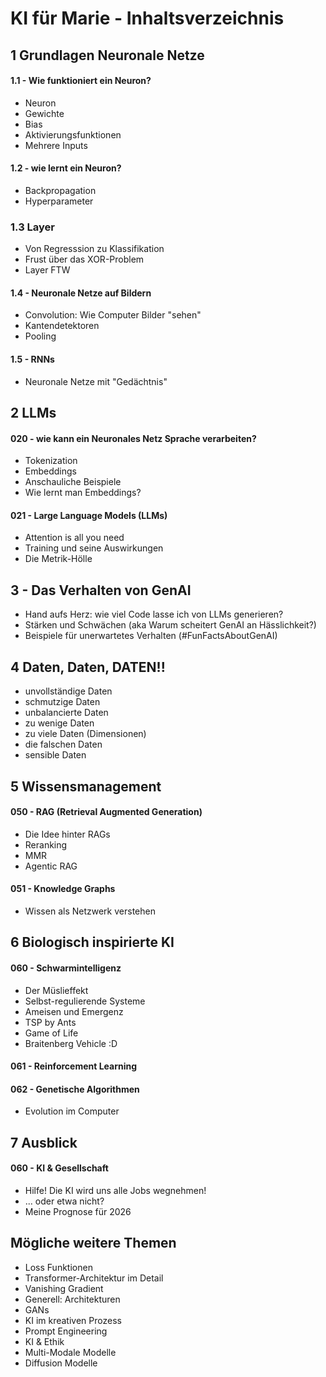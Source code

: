 # KI für Marie -  Inhaltsverzeichnis

## 1 Grundlagen Neuronale Netze
#### 1.1 - Wie funktioniert ein Neuron?
- Neuron
- Gewichte
- Bias
- Aktivierungsfunktionen
- Mehrere Inputs

#### 1.2 - wie lernt ein Neuron?
- Backpropagation
- Hyperparameter
  
### 1.3 Layer
- Von Regresssion zu Klassifikation
- Frust über das XOR-Problem
- Layer FTW

#### 1.4 - Neuronale Netze auf Bildern
- Convolution: Wie Computer Bilder "sehen"
- Kantendetektoren
- Pooling

#### 1.5 - RNNs
- Neuronale Netze mit "Gedächtnis"

## 2 LLMs
#### 020 - wie kann ein Neuronales Netz Sprache verarbeiten?
- Tokenization
- Embeddings
- Anschauliche Beispiele
- Wie lernt man Embeddings?

#### 021 - Large Language Models (LLMs)
- Attention is all you need
- Training und seine Auswirkungen
- Die Metrik-Hölle

## 3 - Das Verhalten von GenAI
- Hand aufs Herz: wie viel Code lasse ich von LLMs generieren?
- Stärken und Schwächen (aka Warum scheitert GenAI an Hässlichkeit?)
- Beispiele für unerwartetes Verhalten (#FunFactsAboutGenAI)

## 4 Daten, Daten, DATEN!!
- unvollständige Daten
- schmutzige Daten
- unbalancierte Daten
- zu wenige Daten
- zu viele Daten (Dimensionen)
- die falschen Daten
- sensible Daten


## 5 Wissensmanagement
#### 050 - RAG (Retrieval Augmented Generation)
- Die Idee hinter RAGs
- Reranking
- MMR
- Agentic RAG

#### 051 - Knowledge Graphs
- Wissen als Netzwerk verstehen

## 6 Biologisch inspirierte KI
#### 060 - Schwarmintelligenz
- Der Müslieffekt
- Selbst-regulierende Systeme
- Ameisen und Emergenz 
- TSP by Ants
- Game of Life 
- Braitenberg Vehicle :D

#### 061 - Reinforcement Learning

#### 062 - Genetische Algorithmen
- Evolution im Computer




## 7 Ausblick
#### 060 - KI & Gesellschaft
- Hilfe! Die KI wird uns alle Jobs wegnehmen!
- ... oder etwa nicht?
- Meine Prognose für 2026

## Mögliche weitere Themen
- Loss Funktionen
- Transformer-Architektur im Detail
- Vanishing Gradient
- Generell: Architekturen
- GANs
- KI im kreativen Prozess
- Prompt Engineering
- KI & Ethik
- Multi-Modale Modelle 
- Diffusion Modelle